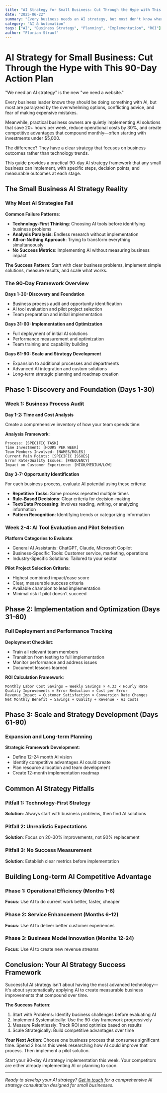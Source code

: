 ```yaml
---
title: "AI Strategy for Small Business: Cut Through the Hype with This 90-Day Action Plan"
date: "2025-06-22"
summary: "Every business needs an AI strategy, but most don't know where to start. This practical 90-day plan shows exactly how to evaluate, implement, and scale AI in your business with measurable ROI."
category: "AI & Automation"
tags: ["AI", "Business Strategy", "Planning", "Implementation", "ROI"]
author: "Florian Strauf"
---
```


# AI Strategy for Small Business: Cut Through the Hype with This 90-Day Action Plan

"We need an AI strategy" is the new "we need a website."

Every business leader knows they should be doing something with AI, but most are paralyzed by the overwhelming options, conflicting advice, and fear of making expensive mistakes.

Meanwhile, practical business owners are quietly implementing AI solutions that save 20+ hours per week, reduce operational costs by 30%, and create competitive advantages that compound monthly—often starting with investments under $5,000.

The difference? They have a clear strategy that focuses on business outcomes rather than technology trends.

This guide provides a practical 90-day AI strategy framework that any small business can implement, with specific steps, decision points, and measurable outcomes at each stage.

## The Small Business AI Strategy Reality

### Why Most AI Strategies Fail

**Common Failure Patterns**:
- **Technology-First Thinking**: Choosing AI tools before identifying business problems
- **Analysis Paralysis**: Endless research without implementation
- **All-or-Nothing Approach**: Trying to transform everything simultaneously
- **No Success Metrics**: Implementing AI without measuring business impact

**The Success Pattern**:
Start with clear business problems, implement simple solutions, measure results, and scale what works.

### The 90-Day Framework Overview

**Days 1-30: Discovery and Foundation**
- Business process audit and opportunity identification
- AI tool evaluation and pilot project selection
- Team preparation and initial implementation

**Days 31-60: Implementation and Optimization**
- Full deployment of initial AI solutions
- Performance measurement and optimization
- Team training and capability building

**Days 61-90: Scale and Strategy Development**
- Expansion to additional processes and departments
- Advanced AI integration and custom solutions
- Long-term strategic planning and roadmap creation

## Phase 1: Discovery and Foundation (Days 1-30)

### Week 1: Business Process Audit

**Day 1-2: Time and Cost Analysis**

Create a comprehensive inventory of how your team spends time:

**Analysis Framework**:
```
Process: [SPECIFIC TASK]
Time Investment: [HOURS PER WEEK]
Team Members Involved: [NAMES/ROLES]
Current Pain Points: [SPECIFIC ISSUES]
Error Rate/Quality Issues: [FREQUENCY]
Impact on Customer Experience: [HIGH/MEDIUM/LOW]
```

**Day 3-7: Opportunity Identification**

For each business process, evaluate AI potential using these criteria:
- **Repetitive Tasks**: Same process repeated multiple times
- **Rule-Based Decisions**: Clear criteria for decision-making
- **Text/Data Processing**: Involves reading, writing, or analyzing information
- **Pattern Recognition**: Identifying trends or categorizing information

### Week 2-4: AI Tool Evaluation and Pilot Selection

**Platform Categories to Evaluate**:
- General AI Assistants: ChatGPT, Claude, Microsoft Copilot
- Business-Specific Tools: Customer service, marketing, operations
- Industry-Specific Solutions: Tailored to your sector

**Pilot Project Selection Criteria**:
- Highest combined impact/ease score
- Clear, measurable success criteria
- Available champion to lead implementation
- Minimal risk if pilot doesn't succeed

## Phase 2: Implementation and Optimization (Days 31-60)

### Full Deployment and Performance Tracking

**Deployment Checklist**:
- Train all relevant team members
- Transition from testing to full implementation
- Monitor performance and address issues
- Document lessons learned

**ROI Calculation Framework**:
```
Monthly Labor Cost Savings = Weekly Savings × 4.33 × Hourly Rate
Quality Improvements = Error Reduction × Cost per Error
Revenue Impact = Customer Satisfaction × Conversion Rate Changes
Net Monthly Benefit = Savings + Quality + Revenue - AI Costs
```

## Phase 3: Scale and Strategy Development (Days 61-90)

### Expansion and Long-term Planning

**Strategic Framework Development**:
- Define 12-24 month AI vision
- Identify competitive advantages AI could create
- Plan resource allocation and team development
- Create 12-month implementation roadmap

## Common AI Strategy Pitfalls

### Pitfall 1: Technology-First Strategy
**Solution**: Always start with business problems, then find AI solutions

### Pitfall 2: Unrealistic Expectations
**Solution**: Focus on 20-30% improvements, not 90% replacement

### Pitfall 3: No Success Measurement
**Solution**: Establish clear metrics before implementation

## Building Long-term AI Competitive Advantage

### Phase 1: Operational Efficiency (Months 1-6)
**Focus**: Use AI to do current work better, faster, cheaper

### Phase 2: Service Enhancement (Months 6-12)
**Focus**: Use AI to deliver better customer experiences

### Phase 3: Business Model Innovation (Months 12-24)
**Focus**: Use AI to create new revenue streams

## Conclusion: Your AI Strategy Success Framework

Successful AI strategy isn't about having the most advanced technology—it's about systematically applying AI to create measurable business improvements that compound over time.

**The Success Pattern**:
1. Start with Problems: Identify business challenges before evaluating AI
2. Implement Systematically: Use the 90-day framework progressively
3. Measure Relentlessly: Track ROI and optimize based on results
4. Scale Strategically: Build competitive advantages over time

**Your Next Action**:
Choose one business process that consumes significant time. Spend 2 hours this week researching how AI could improve that process. Then implement a pilot solution.

Start your 90-day AI strategy implementation this week. Your competitors are either already implementing AI or planning to soon.

---

*Ready to develop your AI strategy? [Get in touch](/services) for a comprehensive AI strategy consultation designed for small businesses.*